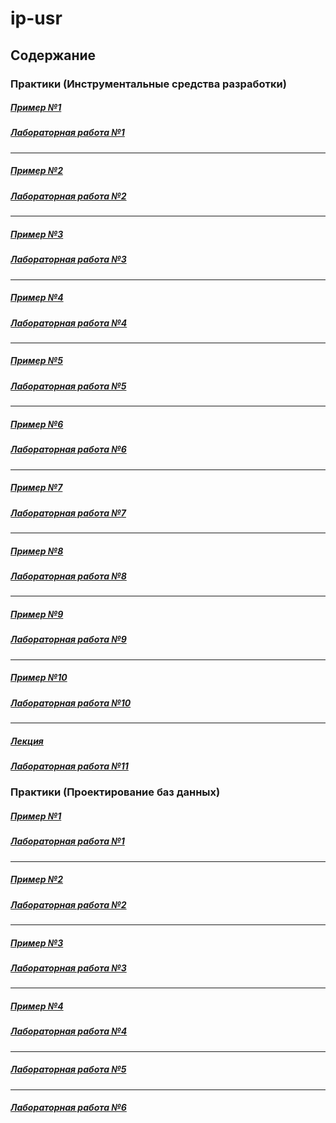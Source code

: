 # ip-usr

## Содержание

### Практики (Инструментальные средства разработки)

##### [Пример №1](ex/theme1.py)
##### [Лабораторная работа №1](labs/dev/lab1.md)

---

##### [Пример №2](ex/theme2.py)
##### [Лабораторная работа №2](labs/dev/lab2.md)

---

##### [Пример №3](ex/theme3.py)
##### [Лабораторная работа №3](labs/dev/lab3.md)

---

##### [Пример №4](ex/theme4.py)
##### [Лабораторная работа №4](labs/dev/lab4.md)

---

##### [Пример №5](ex/theme5.py)
##### [Лабораторная работа №5](labs/dev/lab5.md)

---

##### [Пример №6](ex/theme6.py)
##### [Лабораторная работа №6](labs/dev/lab6.pdf)

---

##### [Пример №7](ex/theme7.py)
##### [Лабораторная работа №7](labs/dev/lab7.md)

---

##### [Пример №8](ex/theme8.py)
##### [Лабораторная работа №8](labs/dev/lab8.md)

---

##### [Пример №9](ex/theme9.py)
##### [Лабораторная работа №9](labs/dev/lab9.md)

---

##### [Пример №10](ex/theme10/theme10.py)
##### [Лабораторная работа №10](labs/dev/lab10.md)

---

##### [Лекция](lec1-2/lec1-2.md)
##### [Лабораторная работа №11](labs/dev/lab11.md)

### Практики (Проектирование баз данных)

##### [Пример №1](ex/theme1.sql)
##### [Лабораторная работа №1](labs/db/lab1.md)

---

##### [Пример №2](ex/theme2.sql)
##### [Лабораторная работа №2](labs/db/lab2.md)

---

##### [Пример №3](ex/theme3.sql)
##### [Лабораторная работа №3](labs/db/lab3.md)

---

##### [Пример №4](ex/theme4.sql)
##### [Лабораторная работа №4](labs/db/lab4.md)

---

##### [Лабораторная работа №5](labs/db/lab5.md)

---

##### [Лабораторная работа №6](labs/db/lab6.md)